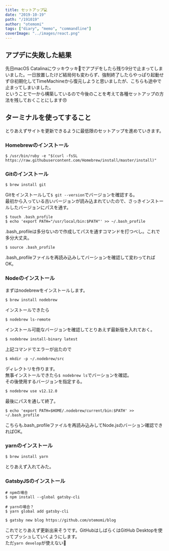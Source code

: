 ```yaml
---
title: セットアップ💻
date: "2019-10-19"
path: "/191019"
author: "otemomi"
tags: ["diary", "memo", "commandline"]
coverImage: "../images/react.png"
---
```


## アプデに失敗した結果
先日macOS Catalinaにウッキウッキ🐒でアプデをしたら残り9分で止まってしまいました。一日放置したけど結局何も変わらず、強制終了したらやっぱり起動せず😢初期化してTimeMachineから復元しようと思いましたが、こちらも途中で止まってしまいました。  
ということで一から構築しているので今後のことを考えて各種セットアップの方法を残しておくことにします😠

## ターミナルを使ってすること
とりあえずサイトを更新できるように最低限のセットアップを進めていきます。

### Homebrewのインストール
```
$ /usr/bin/ruby -e "$(curl -fsSL https://raw.githubusercontent.com/Homebrew/install/master/install)"
```

### Gitのインストール
```
$ brew install git
```
Gitをインストールして`$ git --version`でバージョンを確認する。  
最初から入っている古いバージョンが読み込まれていたので、さっきインストールしたバージョンにパスを通す。
```
$ touch .bash_profile
$ echo 'export PATH="/usr/local/bin:$PATH"' >> ~/.bash_profile
```
.bash_profileは多分ないので作成してパスを通すコマンドを打つべし。これで多分大丈夫。
```
$ source .bash_profile
```
.bash_profileファイルを再読み込みしてバーションを確認して変わってればOK。

### Nodeのインストール
まずはnodebrewをインストールします。
```
$ brew install nodebrew
```
インストールできたら
```
$ nodebrew ls-remote
```
インストール可能なバージョンを確認してとりあえず最新版を入れておく。
```
$ nodebrew install-binary latest
```
上記コマンドでエラーが出たので
```
$ mkdir -p ~/.nodebrew/src
```
ディレクトリを作ります。  
無事インストールできたら`$ nodebrew ls`でバーションを確認。  
その後使用するバージョンを指定する。
```
$ nodebrew use v12.12.0
```
最後にパスを通して終了。
```
$ echo 'export PATH=$HOME/.nodebrew/current/bin:$PATH' >> ~/.bash_profile
```
こちらも.bash_profileファイルを再読み込みしてNode.jsのバーション確認できればOK。

### yarnのインストール
```
$ brew install yarn
```
とりあえず入れてみた。

### GatsbyJSのインストール
```
# npmの場合
$ npm install --global gatsby-cli

# yarnの場合？
$ yarn global add gatsby-cli
```
```
$ gatsby new blog https://github.com/otemomi/blog
```
これでとりあえず更新出来そうです。GitHubはしばらくはGitHub Desktopを使ってプッシュしていくようにします。  
ただ`yarn develop`が使えない🤪